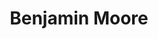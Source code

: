 ---
title: "Benjamin Moore"
url: /portland/benjamin-moore-southeast-mcloughlin-boulevard/
shop: Farben
---
